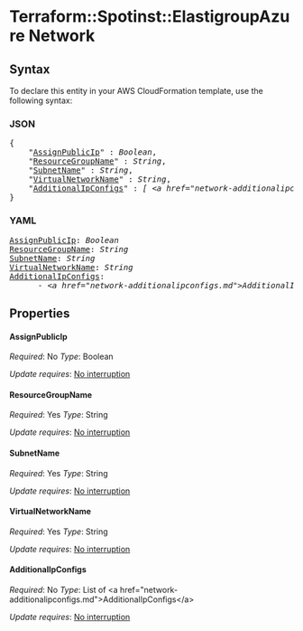 # Terraform::Spotinst::ElastigroupAzure Network

## Syntax

To declare this entity in your AWS CloudFormation template, use the following syntax:

### JSON

<pre>
{
    "<a href="#assignpublicip" title="AssignPublicIp">AssignPublicIp</a>" : <i>Boolean</i>,
    "<a href="#resourcegroupname" title="ResourceGroupName">ResourceGroupName</a>" : <i>String</i>,
    "<a href="#subnetname" title="SubnetName">SubnetName</a>" : <i>String</i>,
    "<a href="#virtualnetworkname" title="VirtualNetworkName">VirtualNetworkName</a>" : <i>String</i>,
    "<a href="#additionalipconfigs" title="AdditionalIpConfigs">AdditionalIpConfigs</a>" : <i>[ &lt;a href=&#34;network-additionalipconfigs.md&#34;&gt;AdditionalIpConfigs&lt;/a&gt;, ... ]</i>
}
</pre>

### YAML

<pre>
<a href="#assignpublicip" title="AssignPublicIp">AssignPublicIp</a>: <i>Boolean</i>
<a href="#resourcegroupname" title="ResourceGroupName">ResourceGroupName</a>: <i>String</i>
<a href="#subnetname" title="SubnetName">SubnetName</a>: <i>String</i>
<a href="#virtualnetworkname" title="VirtualNetworkName">VirtualNetworkName</a>: <i>String</i>
<a href="#additionalipconfigs" title="AdditionalIpConfigs">AdditionalIpConfigs</a>: <i>
      - &lt;a href=&#34;network-additionalipconfigs.md&#34;&gt;AdditionalIpConfigs&lt;/a&gt;</i>
</pre>

## Properties

#### AssignPublicIp

_Required_: No
_Type_: Boolean

_Update requires_: [No interruption](https://docs.aws.amazon.com/AWSCloudFormation/latest/UserGuide/using-cfn-updating-stacks-update-behaviors.html#update-no-interrupt)

#### ResourceGroupName

_Required_: Yes
_Type_: String

_Update requires_: [No interruption](https://docs.aws.amazon.com/AWSCloudFormation/latest/UserGuide/using-cfn-updating-stacks-update-behaviors.html#update-no-interrupt)

#### SubnetName

_Required_: Yes
_Type_: String

_Update requires_: [No interruption](https://docs.aws.amazon.com/AWSCloudFormation/latest/UserGuide/using-cfn-updating-stacks-update-behaviors.html#update-no-interrupt)

#### VirtualNetworkName

_Required_: Yes
_Type_: String

_Update requires_: [No interruption](https://docs.aws.amazon.com/AWSCloudFormation/latest/UserGuide/using-cfn-updating-stacks-update-behaviors.html#update-no-interrupt)

#### AdditionalIpConfigs

_Required_: No
_Type_: List of &lt;a href=&#34;network-additionalipconfigs.md&#34;&gt;AdditionalIpConfigs&lt;/a&gt;

_Update requires_: [No interruption](https://docs.aws.amazon.com/AWSCloudFormation/latest/UserGuide/using-cfn-updating-stacks-update-behaviors.html#update-no-interrupt)

